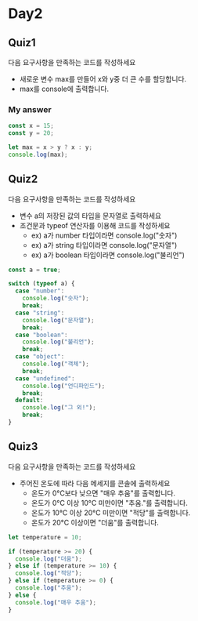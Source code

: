 # Day2

## Quiz1

다음 요구사항을 만족하는 코드를 작성하세요

- 새로운 변수 max를 만들어 x와 y중 더 큰 수를 할당합니다.
- max를 console에 출력합니다.

### My answer

```javascript
const x = 15;
const y = 20;

let max = x > y ? x : y;
console.log(max);
```

## Quiz2

다음 요구사항을 만족하는 코드를 작성하세요

- 변수 a의 저장된 값의 타입을 문자열로 출력하세요
- 조건문과 typeof 연산자를 이용해 코드를 작성하세요
  - ex) a가 number 타입이라면 console.log("숫자")
  - ex) a가 string 타입이라면 console.log("문자열")
  - ex) a가 boolean 타입이라면 console.log("불리언")

```javascript
const a = true;

switch (typeof a) {
  case "number":
    console.log("숫자");
    break;
  case "string":
    console.log("문자열");
    break;
  case "boolean":
    console.log("불리언");
    break;
  case "object":
    console.log("객체");
    break;
  case "undefined":
    console.log("언디파인드");
    break;
  default:
    console.log("그 외!");
    break;
}
```

## Quiz3

다음 요구사항을 만족하는 코드를 작성하세요

- 주어진 온도에 따라 다음 메세지를 콘솔에 출력하세요
  - 온도가 0°C보다 낮으면 "매우 추움"를 출력합니다.
  - 온도가 0°C 이상 10°C 미만이면 "추움."를 출력합니다.
  - 온도가 10°C 이상 20°C 미만이면 "적당"를 출력합니다.
  - 온도가 20°C 이상이면 "더움"를 출력합니다.

```javascript
let temperature = 10;

if (temperature >= 20) {
  console.log("더움");
} else if (temperature >= 10) {
  console.log("적당");
} else if (temperature >= 0) {
  console.log("추움");
} else {
  console.log("매우 추움");
}
```
